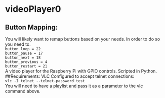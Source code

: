 # videoPlayer0
## Button Mapping:
You will  likely want to remap buttons based on your needs. In order to do so you need to.</br>
	`button_loop = 22`</br>
	`button_pause = 17`</br>
	`button_next = 18`</br>
	`button_previous = 4`</br>
	`button_restart = 21`</br>
 A video player for the Raspberry Pi with GPIO controls. Scripted in Python. 
##Requirements:
 VLC Configured to accept telnet connections:</br>
 `vlc -I telnet --telnet-password test`</br>
 You will need to have a playlist and pass it as a parameter to the vlc command above.
